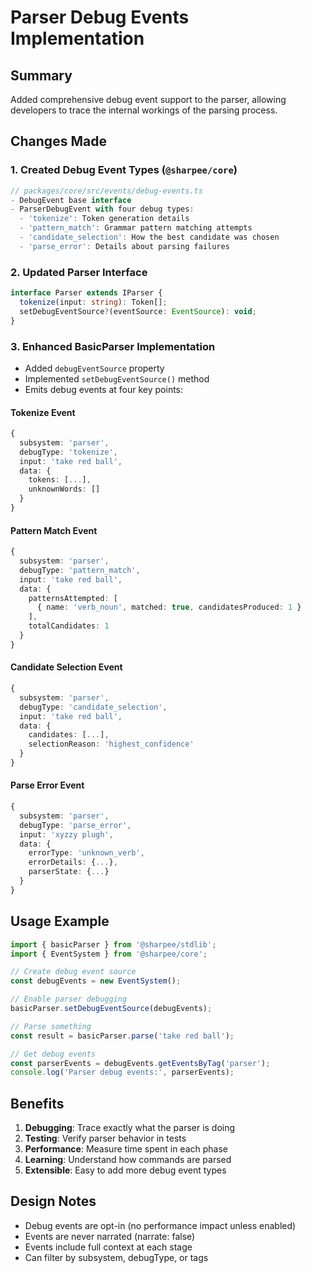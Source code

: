 # Parser Debug Events Implementation

## Summary

Added comprehensive debug event support to the parser, allowing developers to trace the internal workings of the parsing process.

## Changes Made

### 1. Created Debug Event Types (`@sharpee/core`)
```typescript
// packages/core/src/events/debug-events.ts
- DebugEvent base interface
- ParserDebugEvent with four debug types:
  - 'tokenize': Token generation details
  - 'pattern_match': Grammar pattern matching attempts
  - 'candidate_selection': How the best candidate was chosen
  - 'parse_error': Details about parsing failures
```

### 2. Updated Parser Interface
```typescript
interface Parser extends IParser {
  tokenize(input: string): Token[];
  setDebugEventSource?(eventSource: EventSource): void;
}
```

### 3. Enhanced BasicParser Implementation
- Added `debugEventSource` property
- Implemented `setDebugEventSource()` method
- Emits debug events at four key points:

#### Tokenize Event
```typescript
{
  subsystem: 'parser',
  debugType: 'tokenize',
  input: 'take red ball',
  data: {
    tokens: [...],
    unknownWords: []
  }
}
```

#### Pattern Match Event
```typescript
{
  subsystem: 'parser',
  debugType: 'pattern_match',
  input: 'take red ball',
  data: {
    patternsAttempted: [
      { name: 'verb_noun', matched: true, candidatesProduced: 1 }
    ],
    totalCandidates: 1
  }
}
```

#### Candidate Selection Event
```typescript
{
  subsystem: 'parser',
  debugType: 'candidate_selection',
  input: 'take red ball',
  data: {
    candidates: [...],
    selectionReason: 'highest_confidence'
  }
}
```

#### Parse Error Event
```typescript
{
  subsystem: 'parser',
  debugType: 'parse_error',
  input: 'xyzzy plugh',
  data: {
    errorType: 'unknown_verb',
    errorDetails: {...},
    parserState: {...}
  }
}
```

## Usage Example

```typescript
import { basicParser } from '@sharpee/stdlib';
import { EventSystem } from '@sharpee/core';

// Create debug event source
const debugEvents = new EventSystem();

// Enable parser debugging
basicParser.setDebugEventSource(debugEvents);

// Parse something
const result = basicParser.parse('take red ball');

// Get debug events
const parserEvents = debugEvents.getEventsByTag('parser');
console.log('Parser debug events:', parserEvents);
```

## Benefits

1. **Debugging**: Trace exactly what the parser is doing
2. **Testing**: Verify parser behavior in tests
3. **Performance**: Measure time spent in each phase
4. **Learning**: Understand how commands are parsed
5. **Extensible**: Easy to add more debug event types

## Design Notes

- Debug events are opt-in (no performance impact unless enabled)
- Events are never narrated (narrate: false)
- Events include full context at each stage
- Can filter by subsystem, debugType, or tags
